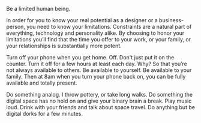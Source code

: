 

Be a limited human being. 

In order for you to know your real potential as a designer or a business-person, you need to know your
limitations. Constraints are a natural part of everything, technology and personality alike. By choosing to
honor your limitations you’ll find that the time you offer to your work, or your family, or your
relationships is substantially more potent.

Turn off your phone when you get home. Off. Don't just put it on the counter. Turn it off for a few hours at
least each day. Why? So that you’re not always available to others. Be available to yourself. Be
available to your family. Then at 8am when you turn your phone back on, you can be fully available and totally
present.

Do something analog. I throw pottery, or take long walks. Do something the digital space has no hold on and
give your binary brain a break. Play music loud. Drink with your friends and talk about space travel. Do
anything but be digital dorks for a few minutes.